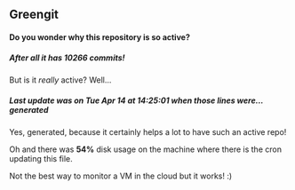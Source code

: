 ## Greengit

#### Do you wonder why this repository is so active?

##### After all it has 10266 commits!

But is it *really* active? Well...

##### Last update was on Tue Apr 14 at 14:25:01 when those lines were... generated

Yes, generated, because it certainly helps a lot to have such an active repo!

Oh and there was **54%** disk usage on the machine
where there is the cron updating this file.

Not the best way to monitor a VM in the cloud but it works! :)
